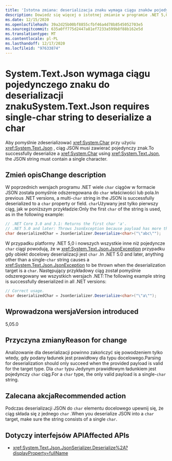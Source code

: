 ```yaml
---
title: 'Istotna zmiana: deserializacja znaku wymaga ciągu znaków pojedynczego znaku'
description: Dowiedz się więcej o istotnej zmianie w programie .NET 5,0, gdzie System.Text.Json wymaga ciągu pojedynczego znaku w kodzie JSON podczas deserializacji do obiektu docelowego char.
ms.date: 12/15/2020
ms.openlocfilehash: 39a2d25b00bf8855cfbf46a4d78b8545052703e5
ms.sourcegitcommit: 635a0ff775d2447a81ef7233a599b8f88b162e5d
ms.translationtype: MT
ms.contentlocale: pl-PL
ms.lasthandoff: 12/17/2020
ms.locfileid: "97633874"
---
```

# <a name="systemtextjson-requires-single-char-string-to-deserialize-a-char"></a><span data-ttu-id="bad03-103">System.Text.Json wymaga ciągu pojedynczego znaku do deserializacji znaku</span><span class="sxs-lookup"><span data-stu-id="bad03-103">System.Text.Json requires single-char string to deserialize a char</span></span>

<span data-ttu-id="bad03-104">Aby pomyślnie zdeserializować <xref:System.Char> przy użyciu <xref:System.Text.Json> , ciąg JSON musi zawierać pojedynczy znak.</span><span class="sxs-lookup"><span data-stu-id="bad03-104">To successfully deserialize a <xref:System.Char> using <xref:System.Text.Json>, the JSON string must contain a single character.</span></span>

## <a name="change-description"></a><span data-ttu-id="bad03-105">Zmień opis</span><span class="sxs-lookup"><span data-stu-id="bad03-105">Change description</span></span>

<span data-ttu-id="bad03-106">W poprzednich wersjach programu .NET wiele `char` ciągów w formacie JSON została pomyślnie odszeregowana do `char` właściwości lub pola.</span><span class="sxs-lookup"><span data-stu-id="bad03-106">In previous .NET versions, a multi-`char` string in the JSON is successfully deserialized to a `char` property or field.</span></span> <span data-ttu-id="bad03-107">`char`Używany jest tylko pierwszy ciąg, jak w poniższym przykładzie:</span><span class="sxs-lookup"><span data-stu-id="bad03-107">Only the first `char` of the string is used, as in the following example:</span></span>

```csharp
// .NET Core 3.0 and 3.1: Returns the first char 'a'.
// .NET 5.0 and later: Throws JsonException because payload has more than one char.
char deserializedChar = JsonSerializer.Deserialize<char>("\"abc\"");
```

<span data-ttu-id="bad03-108">W przypadku platformy .NET 5,0 i nowszych wszystkie inne niż pojedyncze `char` ciągi powodują, że w <xref:System.Text.Json.JsonException> przypadku gdy obiekt docelowy deserializacji jest `char` .</span><span class="sxs-lookup"><span data-stu-id="bad03-108">In .NET 5.0 and later, anything other than a single-`char` string causes a <xref:System.Text.Json.JsonException> to be thrown when the deserialization target is a `char`.</span></span> <span data-ttu-id="bad03-109">Następujący przykładowy ciąg został pomyślnie odszeregowany we wszystkich wersjach .NET:</span><span class="sxs-lookup"><span data-stu-id="bad03-109">The following example string is successfully deserialized in all .NET versions:</span></span>

```csharp
// Correct usage.
char deserializedChar = JsonSerializer.Deserialize<char>("\"a\"");
```

## <a name="version-introduced"></a><span data-ttu-id="bad03-110">Wprowadzona wersja</span><span class="sxs-lookup"><span data-stu-id="bad03-110">Version introduced</span></span>

<span data-ttu-id="bad03-111">5,0</span><span class="sxs-lookup"><span data-stu-id="bad03-111">5.0</span></span>

## <a name="reason-for-change"></a><span data-ttu-id="bad03-112">Przyczyna zmiany</span><span class="sxs-lookup"><span data-stu-id="bad03-112">Reason for change</span></span>

<span data-ttu-id="bad03-113">Analizowanie dla deserializacji powinno zakończyć się powodzeniem tylko wtedy, gdy podany ładunek jest prawidłowy dla typu docelowego.</span><span class="sxs-lookup"><span data-stu-id="bad03-113">Parsing for deserialization should only succeed when the provided payload is valid for the target type.</span></span> <span data-ttu-id="bad03-114">Dla `char` typu Jedynym prawidłowym ładunkiem jest pojedynczy `char` ciąg.</span><span class="sxs-lookup"><span data-stu-id="bad03-114">For a `char` type, the only valid payload is a single-`char` string.</span></span>

## <a name="recommended-action"></a><span data-ttu-id="bad03-115">Zalecana akcja</span><span class="sxs-lookup"><span data-stu-id="bad03-115">Recommended action</span></span>

<span data-ttu-id="bad03-116">Podczas deserializacji JSON do `char` elementu docelowego upewnij się, że ciąg składa się z jednego `char` .</span><span class="sxs-lookup"><span data-stu-id="bad03-116">When you deserialize JSON into a `char` target, make sure the string consists of a single `char`.</span></span>

## <a name="affected-apis"></a><span data-ttu-id="bad03-117">Dotyczy interfejsów API</span><span class="sxs-lookup"><span data-stu-id="bad03-117">Affected APIs</span></span>

- <xref:System.Text.Json.JsonSerializer.Deserialize%2A?displayProperty=fullName>

<!--

### Affected APIs

- `Overload:System.Text.Json.JsonSerializer.Deserialize`

### Category

Serialization

-->
